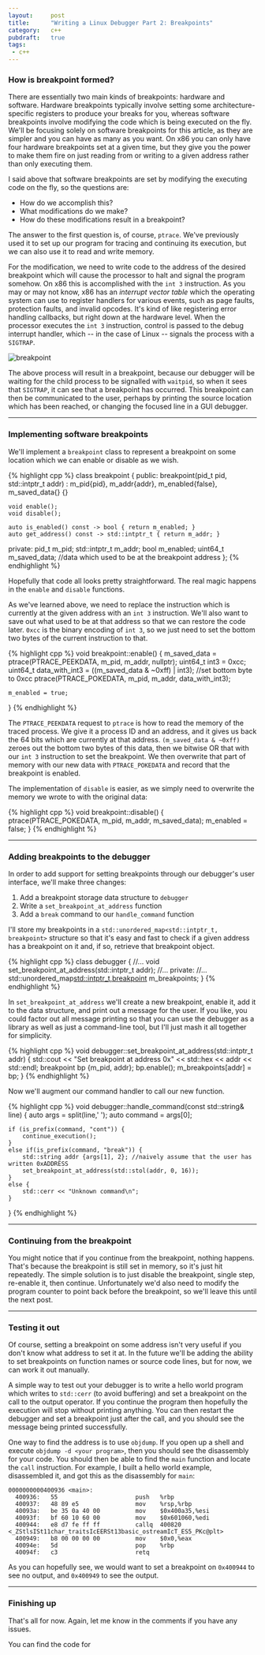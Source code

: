 ```yaml
---
layout:     post
title:      "Writing a Linux Debugger Part 2: Breakpoints"
category:   c++
pubdraft:   true
tags:
 - c++
---
```


### How is breakpoint formed?

There are essentially two main kinds of breakpoints: hardware and software. Hardware breakpoints typically involve setting some architecture-specific registers to produce your breaks for you, whereas software breakpoints involve modifying the code which is being executed on the fly. We'll be focusing solely on software breakpoints for this article, as they are simpler and you can have as many as you want. On x86 you can only have four hardware breakpoints set at a given time, but they give you the power to make them fire on just reading from or writing to a given address rather than only executing them.

I said above that software breakpoints are set by modifying the executing code on the fly, so the questions are:

- How do we accomplish this?
- What modifications do we make?
- How do these modifications result in a breakpoint?

The answer to the first question is, of course, `ptrace`. We've previously used it to set up our program for tracing and continuing its execution, but we can also use it to read and write memory.

For the modification, we need to write code to the address of the desired breakpoint which will cause the processor to halt and signal the program somehow. On x86 this is accomplished with the `int 3` instruction. As you may or may not know, x86 has an *interrupt vector table* which the operating system can use to register handlers for various events, such as page faults, protection faults, and invalid opcodes. It's kind of like registering error handling callbacks, but right down at the hardware level. When the processor executes the `int 3` instruction, control is passed to the debug interrupt handler, which -- in the case of Linux -- signals the process with a `SIGTRAP`.

![breakpoint](/assets/breakpoint.png)

The above process will result in a breakpoint, because our debugger will be waiting for the child process to be signalled with `waitpid`, so when it sees that `SIGTRAP`, it can see that a breakpoint has occurred. This breakpoint can then be communicated to the user, perhaps by printing the source location which has been reached, or changing the focused line in a GUI debugger.

------------------------------

### Implementing software breakpoints

We'll implement a `breakpoint` class to represent a breakpoint on some location which we can enable or disable as we wish.

{% highlight cpp %}
class breakpoint {
public:
    breakpoint(pid_t pid, std::intptr_t addr)
        : m_pid{pid}, m_addr{addr}, m_enabled{false}, m_saved_data{}
    {}

    void enable();
    void disable();

    auto is_enabled() const -> bool { return m_enabled; }
    auto get_address() const -> std::intptr_t { return m_addr; }

private:
    pid_t m_pid;
    std::intptr_t m_addr;
    bool m_enabled;
    uint64_t m_saved_data; //data which used to be at the breakpoint address
};
{% endhighlight %}

Hopefully that code all looks pretty straightforward. The real magic happens in the `enable` and `disable` functions.

As we've learned above, we need to replace the instruction which is currently at the given address with an `int 3` instruction. We'll also want to save out what used to be at that address so that we can restore the code later. `0xcc` is the binary encoding of `int 3`, so we just need to set the bottom two bytes of the current instruction to that.

{% highlight cpp %}
void breakpoint::enable() {
    m_saved_data = ptrace(PTRACE_PEEKDATA, m_pid, m_addr, nullptr);
    uint64_t int3 = 0xcc;
    uint64_t data_with_int3 = ((m_saved_data & ~0xff) | int3); //set bottom byte to 0xcc
    ptrace(PTRACE_POKEDATA, m_pid, m_addr, data_with_int3);

    m_enabled = true;
}
{% endhighlight %}

The `PTRACE_PEEKDATA` request to `ptrace` is how to read the memory of the traced process. We give it a process ID and an address, and it gives us back the 64 bits which are currently at that address. `(m_saved_data & ~0xff)` zeroes out the bottom two bytes of this data, then we bitwise OR that with our `int 3` instruction to set the breakpoint. We then overwrite that part of memory with our new data with `PTRACE_POKEDATA` and record that the breakpoint is enabled.

The implementation of `disable` is easier, as we simply need to overwrite the memory we wrote to with the original data:

{% highlight cpp %}
void breakpoint::disable() {
    ptrace(PTRACE_POKEDATA, m_pid, m_addr, m_saved_data);
    m_enabled = false;
}
{% endhighlight %}

------------------------------

### Adding breakpoints to the debugger

In order to add support for setting breakpoints through our debugger's user interface, we'll make three changes:

1. Add a breakpoint storage data structure to `debugger`
2. Write a `set_breakpoint_at_address` function
3. Add a `break` command to our `handle_command` function

I'll store my breakpoints in a `std::unordered_map<std::intptr_t, breakpoint>` structure so that it's easy and fast to check if a given address has a breakpoint on it and, if so, retrieve that breakpoint object.


{% highlight cpp %}
class debugger {
    //...
    void set_breakpoint_at_address(std::intptr_t addr);
    //...
private:
    //...
    std::unordered_map<std::intptr_t,breakpoint> m_breakpoints;
}
{% endhighlight %}

In `set_breakpoint_at_address` we'll create a new breakpoint, enable it, add it to the data structure, and print out a message for the user. If you like, you could factor out all message printing so that you can use the debugger as a library as well as just a command-line tool, but I'll just mash it all together for simplicity.

{% highlight cpp %}
void debugger::set_breakpoint_at_address(std::intptr_t addr) {
    std::cout << "Set breakpoint at address 0x" << std::hex << addr << std::endl;
    breakpoint bp {m_pid, addr};
    bp.enable();
    m_breakpoints[addr] = bp;
}
{% endhighlight %}

Now we'll augment our command handler to call our new function.

{% highlight cpp %}
void debugger::handle_command(const std::string& line) {
    auto args = split(line,' ');
    auto command = args[0];

    if (is_prefix(command, "cont")) {
        continue_execution();
    }
    else if(is_prefix(command, "break")) {
        std::string addr {args[1], 2}; //naively assume that the user has written 0xADDRESS
        set_breakpoint_at_address(std::stol(addr, 0, 16));
    }
    else {
        std::cerr << "Unknown command\n";
    }
}
{% endhighlight %}

------------------------------

### Continuing from the breakpoint

You might notice that if you continue from the breakpoint, nothing happens. That's because the breakpoint is still set in memory, so it's just hit repeatedly. The simple solution is to just disable the breakpoint, single step, re-enable it, then continue. Unfortunately we'd also need to modify the program counter to point back before the breakpoint, so we'll leave this until the next post.

-----------------------------

### Testing it out

Of course, setting a breakpoint on some address isn't very useful if you don't know what address to set it at. In the future we'll be adding the ability to set breakpoints on function names or source code lines, but for now, we can work it out manually.

A simple way to test out your debugger is to write a hello world program which writes to `std::cerr` (to avoid buffering) and set a breakpoint on the call to the output operator. If you continue the program then hopefully the execution will stop without printing anything. You can then restart the debugger and set a breakpoint just after the call, and you should see the message being printed successfully.

One way to find the address is to use `objdump`. If you open up a shell and execute `objdump -d <your program>`, then you should see the disassembly for your code. You should then be able to find the `main` function and locate the `call` instruction. For example, I built a hello world example, disassembled it, and got this as the disassembly for `main`:

```
0000000000400936 <main>:
  400936:	55                   	push   %rbp
  400937:	48 89 e5             	mov    %rsp,%rbp
  40093a:	be 35 0a 40 00       	mov    $0x400a35,%esi
  40093f:	bf 60 10 60 00       	mov    $0x601060,%edi
  400944:	e8 d7 fe ff ff       	callq  400820 <_ZStlsISt11char_traitsIcEERSt13basic_ostreamIcT_ES5_PKc@plt>
  400949:	b8 00 00 00 00       	mov    $0x0,%eax
  40094e:	5d                   	pop    %rbp
  40094f:	c3                   	retq
```

As you can hopefully see, we would want to set a breakpoint on `0x400944` to see no output, and `0x400949` to see the output.

------------------------------

### Finishing up

That's all for now. Again, let me know in the comments if you have any issues.

You can find the code for 
